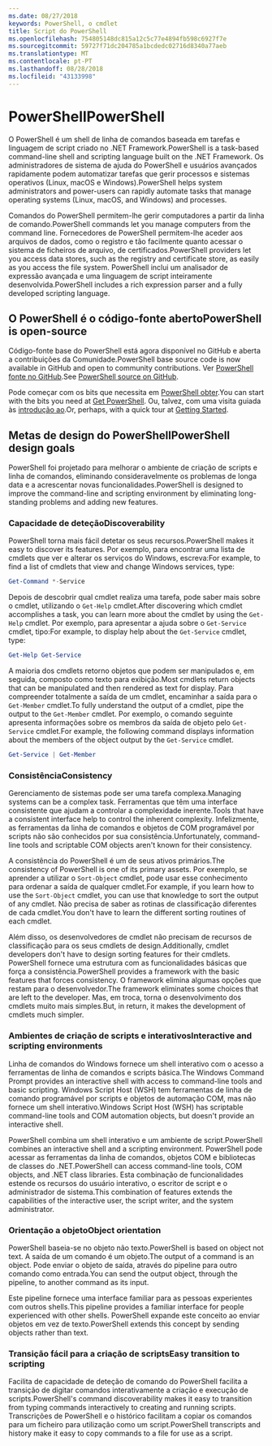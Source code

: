```yaml
---
ms.date: 08/27/2018
keywords: PowerShell, o cmdlet
title: Script do PowerShell
ms.openlocfilehash: 754805148dc815a12c5c77e4894fb598c6927f7e
ms.sourcegitcommit: 59727f71dc204785a1bcdedc02716d8340a77aeb
ms.translationtype: MT
ms.contentlocale: pt-PT
ms.lasthandoff: 08/28/2018
ms.locfileid: "43133998"
---
```

# <a name="powershell"></a><span data-ttu-id="88c1e-103">PowerShell</span><span class="sxs-lookup"><span data-stu-id="88c1e-103">PowerShell</span></span>

<span data-ttu-id="88c1e-104">O PowerShell é um shell de linha de comandos baseada em tarefas e linguagem de script criado no .NET Framework.</span><span class="sxs-lookup"><span data-stu-id="88c1e-104">PowerShell is a task-based command-line shell and scripting language built on the .NET Framework.</span></span>
<span data-ttu-id="88c1e-105">Os administradores de sistema de ajuda do PowerShell e usuários avançados rapidamente podem automatizar tarefas que gerir processos e sistemas operativos (Linux, macOS e Windows).</span><span class="sxs-lookup"><span data-stu-id="88c1e-105">PowerShell helps system administrators and power-users can rapidly automate tasks that manage operating systems (Linux, macOS, and Windows) and processes.</span></span>

<span data-ttu-id="88c1e-106">Comandos do PowerShell permitem-lhe gerir computadores a partir da linha de comando.</span><span class="sxs-lookup"><span data-stu-id="88c1e-106">PowerShell commands let you manage computers from the command line.</span></span> <span data-ttu-id="88c1e-107">Fornecedores de PowerShell permitem-lhe aceder aos arquivos de dados, como o registro e tão facilmente quanto acessar o sistema de ficheiros de arquivo, de certificados.</span><span class="sxs-lookup"><span data-stu-id="88c1e-107">PowerShell providers let you access data stores, such as the registry and certificate store, as easily as you access the file system.</span></span> <span data-ttu-id="88c1e-108">PowerShell inclui um analisador de expressão avançada e uma linguagem de script inteiramente desenvolvida.</span><span class="sxs-lookup"><span data-stu-id="88c1e-108">PowerShell includes a rich expression parser and a fully developed scripting language.</span></span>

## <a name="powershell-is-open-source"></a><span data-ttu-id="88c1e-109">O PowerShell é o código-fonte aberto</span><span class="sxs-lookup"><span data-stu-id="88c1e-109">PowerShell is open-source</span></span>

<span data-ttu-id="88c1e-110">Código-fonte base do PowerShell está agora disponível no GitHub e aberta a contribuições da Comunidade.</span><span class="sxs-lookup"><span data-stu-id="88c1e-110">PowerShell base source code is now available in GitHub and open to community contributions.</span></span>
<span data-ttu-id="88c1e-111">Ver [PowerShell fonte no GitHub](https://github.com/powershell/powershell).</span><span class="sxs-lookup"><span data-stu-id="88c1e-111">See [PowerShell source on GitHub](https://github.com/powershell/powershell).</span></span>

<span data-ttu-id="88c1e-112">Pode começar com os bits que necessita em [PowerShell obter](https://github.com/PowerShell/PowerShell#get-powershell).</span><span class="sxs-lookup"><span data-stu-id="88c1e-112">You can start with the bits you need at [Get PowerShell](https://github.com/PowerShell/PowerShell#get-powershell).</span></span>
<span data-ttu-id="88c1e-113">Ou, talvez, com uma visita guiada às [introdução ao](https://github.com/PowerShell/PowerShell/blob/master/docs/learning-powershell).</span><span class="sxs-lookup"><span data-stu-id="88c1e-113">Or, perhaps, with a quick tour at [Getting Started](https://github.com/PowerShell/PowerShell/blob/master/docs/learning-powershell).</span></span>

## <a name="powershell-design-goals"></a><span data-ttu-id="88c1e-114">Metas de design do PowerShell</span><span class="sxs-lookup"><span data-stu-id="88c1e-114">PowerShell design goals</span></span>

<span data-ttu-id="88c1e-115">PowerShell foi projetado para melhorar o ambiente de criação de scripts e linha de comandos, eliminando consideravelmente os problemas de longa data e a acrescentar novas funcionalidades.</span><span class="sxs-lookup"><span data-stu-id="88c1e-115">PowerShell is designed to improve the command-line and scripting environment by eliminating long-standing problems and adding new features.</span></span>

### <a name="discoverability"></a><span data-ttu-id="88c1e-116">Capacidade de deteção</span><span class="sxs-lookup"><span data-stu-id="88c1e-116">Discoverability</span></span>

<span data-ttu-id="88c1e-117">PowerShell torna mais fácil detetar os seus recursos.</span><span class="sxs-lookup"><span data-stu-id="88c1e-117">PowerShell makes it easy to discover its features.</span></span> <span data-ttu-id="88c1e-118">Por exemplo, para encontrar uma lista de cmdlets que ver e alterar os serviços do Windows, escreva:</span><span class="sxs-lookup"><span data-stu-id="88c1e-118">For example, to find a list of cmdlets that view and change Windows services, type:</span></span>

```powershell
Get-Command *-Service
```

<span data-ttu-id="88c1e-119">Depois de descobrir qual cmdlet realiza uma tarefa, pode saber mais sobre o cmdlet, utilizando o `Get-Help` cmdlet.</span><span class="sxs-lookup"><span data-stu-id="88c1e-119">After discovering which cmdlet accomplishes a task, you can learn more about the cmdlet by using the `Get-Help` cmdlet.</span></span> <span data-ttu-id="88c1e-120">Por exemplo, para apresentar a ajuda sobre o `Get-Service` cmdlet, tipo:</span><span class="sxs-lookup"><span data-stu-id="88c1e-120">For example, to display help about the `Get-Service` cmdlet, type:</span></span>

```powershell
Get-Help Get-Service
```

<span data-ttu-id="88c1e-121">A maioria dos cmdlets retorno objetos que podem ser manipulados e, em seguida, composto como texto para exibição.</span><span class="sxs-lookup"><span data-stu-id="88c1e-121">Most cmdlets return objects that can be manipulated and then rendered as text for display.</span></span> <span data-ttu-id="88c1e-122">Para compreender totalmente a saída de um cmdlet, encaminhar a saída para o `Get-Member` cmdlet.</span><span class="sxs-lookup"><span data-stu-id="88c1e-122">To fully understand the output of a cmdlet, pipe the output to the `Get-Member` cmdlet.</span></span> <span data-ttu-id="88c1e-123">Por exemplo, o comando seguinte apresenta informações sobre os membros da saída de objeto pelo `Get-Service` cmdlet.</span><span class="sxs-lookup"><span data-stu-id="88c1e-123">For example, the following command displays information about the members of the object output by the `Get-Service` cmdlet.</span></span>

```powershell
Get-Service | Get-Member
```

### <a name="consistency"></a><span data-ttu-id="88c1e-124">Consistência</span><span class="sxs-lookup"><span data-stu-id="88c1e-124">Consistency</span></span>

<span data-ttu-id="88c1e-125">Gerenciamento de sistemas pode ser uma tarefa complexa.</span><span class="sxs-lookup"><span data-stu-id="88c1e-125">Managing systems can be a complex task.</span></span> <span data-ttu-id="88c1e-126">Ferramentas que têm uma interface consistente que ajudam a controlar a complexidade inerente.</span><span class="sxs-lookup"><span data-stu-id="88c1e-126">Tools that have a consistent interface help to control the inherent complexity.</span></span> <span data-ttu-id="88c1e-127">Infelizmente, as ferramentas da linha de comandos e objetos de COM programável por scripts não são conhecidos por sua consistência.</span><span class="sxs-lookup"><span data-stu-id="88c1e-127">Unfortunately, command-line tools and scriptable COM objects aren't known for their consistency.</span></span>

<span data-ttu-id="88c1e-128">A consistência do PowerShell é um de seus ativos primários.</span><span class="sxs-lookup"><span data-stu-id="88c1e-128">The consistency of PowerShell is one of its primary assets.</span></span> <span data-ttu-id="88c1e-129">Por exemplo, se aprender a utilizar o `Sort-Object` cmdlet, pode usar esse conhecimento para ordenar a saída de qualquer cmdlet.</span><span class="sxs-lookup"><span data-stu-id="88c1e-129">For example, if you learn how to use the `Sort-Object` cmdlet, you can use that knowledge to sort the output of any cmdlet.</span></span> <span data-ttu-id="88c1e-130">Não precisa de saber as rotinas de classificação diferentes de cada cmdlet.</span><span class="sxs-lookup"><span data-stu-id="88c1e-130">You don't have to learn the different sorting routines of each cmdlet.</span></span>

<span data-ttu-id="88c1e-131">Além disso, os desenvolvedores de cmdlet não precisam de recursos de classificação para os seus cmdlets de design.</span><span class="sxs-lookup"><span data-stu-id="88c1e-131">Additionally, cmdlet developers don't have to design sorting features for their cmdlets.</span></span> <span data-ttu-id="88c1e-132">PowerShell fornece uma estrutura com as funcionalidades básicas que força a consistência.</span><span class="sxs-lookup"><span data-stu-id="88c1e-132">PowerShell provides a framework with the basic features that forces consistency.</span></span> <span data-ttu-id="88c1e-133">O framework elimina algumas opções que restam para o desenvolvedor.</span><span class="sxs-lookup"><span data-stu-id="88c1e-133">The framework eliminates some choices that are left to the developer.</span></span> <span data-ttu-id="88c1e-134">Mas, em troca, torna o desenvolvimento dos cmdlets muito mais simples.</span><span class="sxs-lookup"><span data-stu-id="88c1e-134">But, in return, it makes the development of cmdlets much simpler.</span></span>

### <a name="interactive-and-scripting-environments"></a><span data-ttu-id="88c1e-135">Ambientes de criação de scripts e interativos</span><span class="sxs-lookup"><span data-stu-id="88c1e-135">Interactive and scripting environments</span></span>

<span data-ttu-id="88c1e-136">Linha de comandos do Windows fornece um shell interativo com o acesso a ferramentas de linha de comandos e scripts básica.</span><span class="sxs-lookup"><span data-stu-id="88c1e-136">The Windows Command Prompt provides an interactive shell with access to command-line tools and basic scripting.</span></span> <span data-ttu-id="88c1e-137">Windows Script Host (WSH) tem ferramentas de linha de comando programável por scripts e objetos de automação COM, mas não fornece um shell interativo.</span><span class="sxs-lookup"><span data-stu-id="88c1e-137">Windows Script Host (WSH) has scriptable command-line tools and COM automation objects, but doesn't provide an interactive shell.</span></span>

<span data-ttu-id="88c1e-138">PowerShell combina um shell interativo e um ambiente de script.</span><span class="sxs-lookup"><span data-stu-id="88c1e-138">PowerShell combines an interactive shell and a scripting environment.</span></span> <span data-ttu-id="88c1e-139">PowerShell pode acessar as ferramentas da linha de comandos, objetos COM e bibliotecas de classes do .NET.</span><span class="sxs-lookup"><span data-stu-id="88c1e-139">PowerShell can access command-line tools, COM objects, and .NET class libraries.</span></span> <span data-ttu-id="88c1e-140">Esta combinação de funcionalidades estende os recursos do usuário interativo, o escritor de script e o administrador de sistema.</span><span class="sxs-lookup"><span data-stu-id="88c1e-140">This combination of features extends the capabilities of the interactive user, the script writer, and the system administrator.</span></span>

### <a name="object-orientation"></a><span data-ttu-id="88c1e-141">Orientação a objeto</span><span class="sxs-lookup"><span data-stu-id="88c1e-141">Object orientation</span></span>

<span data-ttu-id="88c1e-142">PowerShell baseia-se no objeto não texto.</span><span class="sxs-lookup"><span data-stu-id="88c1e-142">PowerShell is based on object not text.</span></span> <span data-ttu-id="88c1e-143">A saída de um comando é um objeto.</span><span class="sxs-lookup"><span data-stu-id="88c1e-143">The output of a command is an object.</span></span> <span data-ttu-id="88c1e-144">Pode enviar o objeto de saída, através do pipeline para outro comando como entrada.</span><span class="sxs-lookup"><span data-stu-id="88c1e-144">You can send the output object, through the pipeline, to another command as its input.</span></span>

<span data-ttu-id="88c1e-145">Este pipeline fornece uma interface familiar para as pessoas experientes com outros shells.</span><span class="sxs-lookup"><span data-stu-id="88c1e-145">This pipeline provides a familiar interface for people experienced with other shells.</span></span> <span data-ttu-id="88c1e-146">PowerShell expande este conceito ao enviar objetos em vez de texto.</span><span class="sxs-lookup"><span data-stu-id="88c1e-146">PowerShell extends this concept by sending objects rather than text.</span></span>

### <a name="easy-transition-to-scripting"></a><span data-ttu-id="88c1e-147">Transição fácil para a criação de scripts</span><span class="sxs-lookup"><span data-stu-id="88c1e-147">Easy transition to scripting</span></span>

<span data-ttu-id="88c1e-148">Facilita de capacidade de deteção de comando do PowerShell facilita a transição de digitar comandos interativamente a criação e execução de scripts.</span><span class="sxs-lookup"><span data-stu-id="88c1e-148">PowerShell's command discoverability makes it easy to transition from typing commands interactively to creating and running scripts.</span></span> <span data-ttu-id="88c1e-149">Transcrições de PowerShell e o histórico facilitam a copiar os comandos para um ficheiro para utilização como um script.</span><span class="sxs-lookup"><span data-stu-id="88c1e-149">PowerShell transcripts and history make it easy to copy commands to a file for use as a script.</span></span>
